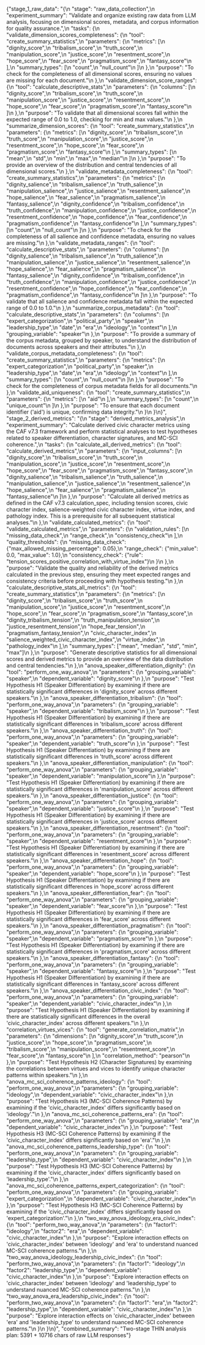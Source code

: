{"stage_1_raw_data": "{\n  \"stage\": \"raw_data_collection\",\n  \"experiment_summary\": \"Validate and organize existing raw data from LLM analysis, focusing on dimensional scores, metadata, and corpus information for quality assurance.\",\n  \"tasks\": {\n    \"validate_dimension_scores_completeness\": {\n      \"tool\": \"create_summary_statistics\",\n      \"parameters\": {\n        \"metrics\": [\n          \"dignity_score\",\n          \"tribalism_score\",\n          \"truth_score\",\n          \"manipulation_score\",\n          \"justice_score\",\n          \"resentment_score\",\n          \"hope_score\",\n          \"fear_score\",\n          \"pragmatism_score\",\n          \"fantasy_score\"\n        ],\n        \"summary_types\": [\n          \"count\",\n          \"null_count\"\n        ]\n      },\n      \"purpose\": \"To check for the completeness of all dimensional scores, ensuring no values are missing for each document.\"\n    },\n    \"validate_dimension_score_ranges\": {\n      \"tool\": \"calculate_descriptive_stats\",\n      \"parameters\": {\n        \"columns\": [\n          \"dignity_score\",\n          \"tribalism_score\",\n          \"truth_score\",\n          \"manipulation_score\",\n          \"justice_score\",\n          \"resentment_score\",\n          \"hope_score\",\n          \"fear_score\",\n          \"pragmatism_score\",\n          \"fantasy_score\"\n        ]\n      },\n      \"purpose\": \"To validate that all dimensional scores fall within the expected range of 0.0 to 1.0, checking for min and max values.\"\n    },\n    \"summarize_dimension_scores\": {\n      \"tool\": \"create_summary_statistics\",\n      \"parameters\": {\n        \"metrics\": [\n          \"dignity_score\",\n          \"tribalism_score\",\n          \"truth_score\",\n          \"manipulation_score\",\n          \"justice_score\",\n          \"resentment_score\",\n          \"hope_score\",\n          \"fear_score\",\n          \"pragmatism_score\",\n          \"fantasy_score\"\n        ],\n        \"summary_types\": [\n          \"mean\",\n          \"std\",\n          \"min\",\n          \"max\",\n          \"median\"\n        ]\n      },\n      \"purpose\": \"To provide an overview of the distribution and central tendencies of all dimensional scores.\"\n    },\n    \"validate_metadata_completeness\": {\n      \"tool\": \"create_summary_statistics\",\n      \"parameters\": {\n        \"metrics\": [\n          \"dignity_salience\",\n          \"tribalism_salience\",\n          \"truth_salience\",\n          \"manipulation_salience\",\n          \"justice_salience\",\n          \"resentment_salience\",\n          \"hope_salience\",\n          \"fear_salience\",\n          \"pragmatism_salience\",\n          \"fantasy_salience\",\n          \"dignity_confidence\",\n          \"tribalism_confidence\",\n          \"truth_confidence\",\n          \"manipulation_confidence\",\n          \"justice_confidence\",\n          \"resentment_confidence\",\n          \"hope_confidence\",\n          \"fear_confidence\",\n          \"pragmatism_confidence\",\n          \"fantasy_confidence\"\n        ],\n        \"summary_types\": [\n          \"count\",\n          \"null_count\"\n        ]\n      },\n      \"purpose\": \"To check for the completeness of all salience and confidence metadata, ensuring no values are missing.\"\n    },\n    \"validate_metadata_ranges\": {\n      \"tool\": \"calculate_descriptive_stats\",\n      \"parameters\": {\n        \"columns\": [\n          \"dignity_salience\",\n          \"tribalism_salience\",\n          \"truth_salience\",\n          \"manipulation_salience\",\n          \"justice_salience\",\n          \"resentment_salience\",\n          \"hope_salience\",\n          \"fear_salience\",\n          \"pragmatism_salience\",\n          \"fantasy_salience\",\n          \"dignity_confidence\",\n          \"tribalism_confidence\",\n          \"truth_confidence\",\n          \"manipulation_confidence\",\n          \"justice_confidence\",\n          \"resentment_confidence\",\n          \"hope_confidence\",\n          \"fear_confidence\",\n          \"pragmatism_confidence\",\n          \"fantasy_confidence\"\n        ]\n      },\n      \"purpose\": \"To validate that all salience and confidence metadata fall within the expected range of 0.0 to 1.0.\"\n    },\n    \"summarize_corpus_metadata\": {\n      \"tool\": \"calculate_descriptive_stats\",\n      \"parameters\": {\n        \"columns\": [\n          \"expert_categorization\",\n          \"political_party\",\n          \"speaker\",\n          \"leadership_type\",\n          \"date\",\n          \"era\",\n          \"ideology\",\n          \"context\"\n        ],\n        \"grouping_variable\": \"speaker\"\n      },\n      \"purpose\": \"To provide a summary of the corpus metadata, grouped by speaker, to understand the distribution of documents across speakers and their attributes.\"\n    },\n    \"validate_corpus_metadata_completeness\": {\n      \"tool\": \"create_summary_statistics\",\n      \"parameters\": {\n        \"metrics\": [\n          \"expert_categorization\",\n          \"political_party\",\n          \"speaker\",\n          \"leadership_type\",\n          \"date\",\n          \"era\",\n          \"ideology\",\n          \"context\"\n        ],\n        \"summary_types\": [\n          \"count\",\n          \"null_count\"\n        ]\n      },\n      \"purpose\": \"To check for the completeness of corpus metadata fields for all documents.\"\n    },\n    \"validate_aid_uniqueness\": {\n      \"tool\": \"create_summary_statistics\",\n      \"parameters\": {\n        \"metrics\": [\n          \"aid\"\n        ],\n        \"summary_types\": [\n          \"count\",\n          \"unique_count\"\n        ]\n      },\n      \"purpose\": \"To ensure that each document identifier ('aid') is unique, confirming data integrity.\"\n    }\n  }\n}", "stage_2_derived_metrics": "{\n  \"stage\": \"derived_metrics_analysis\",\n  \"experiment_summary\": \"Calculate derived civic character metrics using the CAF v7.3 framework and perform statistical analyses to test hypotheses related to speaker differentiation, character signatures, and MC-SCI coherence.\",\n  \"tasks\": {\n    \"calculate_all_derived_metrics\": {\n      \"tool\": \"calculate_derived_metrics\",\n      \"parameters\": {\n        \"input_columns\": [\n          \"dignity_score\",\n          \"tribalism_score\",\n          \"truth_score\",\n          \"manipulation_score\",\n          \"justice_score\",\n          \"resentment_score\",\n          \"hope_score\",\n          \"fear_score\",\n          \"pragmatism_score\",\n          \"fantasy_score\",\n          \"dignity_salience\",\n          \"tribalism_salience\",\n          \"truth_salience\",\n          \"manipulation_salience\",\n          \"justice_salience\",\n          \"resentment_salience\",\n          \"hope_salience\",\n          \"fear_salience\",\n          \"pragmatism_salience\",\n          \"fantasy_salience\"\n        ]\n      },\n      \"purpose\": \"Calculate all derived metrics as defined in the CAF v7.3 calculation_spec, including tension scores, civic character index, salience-weighted civic character index, virtue index, and pathology index. This is a prerequisite for all subsequent statistical analyses.\"\n    },\n    \"validate_calculated_metrics\": {\n      \"tool\": \"validate_calculated_metrics\",\n      \"parameters\": {\n        \"validation_rules\": [\n          \"missing_data_check\",\n          \"range_check\",\n          \"consistency_check\"\n        ],\n        \"quality_thresholds\": {\n          \"missing_data_check\": {\"max_allowed_missing_percentage\": 0.05},\n          \"range_check\": {\"min_value\": 0.0, \"max_value\": 1.0},\n          \"consistency_check\": {\"rule\": \"tension_scores_positive_correlation_with_virtue_index\"}\n        }\n      },\n      \"purpose\": \"Validate the quality and reliability of the derived metrics calculated in the previous step, ensuring they meet expected ranges and consistency criteria before proceeding with hypothesis testing.\"\n    },\n    \"calculate_descriptive_stats_all_metrics\": {\n      \"tool\": \"create_summary_statistics\",\n      \"parameters\": {\n        \"metrics\": [\n          \"dignity_score\",\n          \"tribalism_score\",\n          \"truth_score\",\n          \"manipulation_score\",\n          \"justice_score\",\n          \"resentment_score\",\n          \"hope_score\",\n          \"fear_score\",\n          \"pragmatism_score\",\n          \"fantasy_score\",\n          \"dignity_tribalism_tension\",\n          \"truth_manipulation_tension\",\n          \"justice_resentment_tension\",\n          \"hope_fear_tension\",\n          \"pragmatism_fantasy_tension\",\n          \"civic_character_index\",\n          \"salience_weighted_civic_character_index\",\n          \"virtue_index\",\n          \"pathology_index\"\n        ],\n        \"summary_types\": [\"mean\", \"median\", \"std\", \"min\", \"max\"]\n      },\n      \"purpose\": \"Generate descriptive statistics for all dimensional scores and derived metrics to provide an overview of the data distribution and central tendencies.\"\n    },\n    \"anova_speaker_differentiation_dignity\": {\n      \"tool\": \"perform_one_way_anova\",\n      \"parameters\": {\n        \"grouping_variable\": \"speaker\",\n        \"dependent_variable\": \"dignity_score\"\n      },\n      \"purpose\": \"Test Hypothesis H1 (Speaker Differentiation) by examining if there are statistically significant differences in 'dignity_score' across different speakers.\"\n    },\n    \"anova_speaker_differentiation_tribalism\": {\n      \"tool\": \"perform_one_way_anova\",\n      \"parameters\": {\n        \"grouping_variable\": \"speaker\",\n        \"dependent_variable\": \"tribalism_score\"\n      },\n      \"purpose\": \"Test Hypothesis H1 (Speaker Differentiation) by examining if there are statistically significant differences in 'tribalism_score' across different speakers.\"\n    },\n    \"anova_speaker_differentiation_truth\": {\n      \"tool\": \"perform_one_way_anova\",\n      \"parameters\": {\n        \"grouping_variable\": \"speaker\",\n        \"dependent_variable\": \"truth_score\"\n      },\n      \"purpose\": \"Test Hypothesis H1 (Speaker Differentiation) by examining if there are statistically significant differences in 'truth_score' across different speakers.\"\n    },\n    \"anova_speaker_differentiation_manipulation\": {\n      \"tool\": \"perform_one_way_anova\",\n      \"parameters\": {\n        \"grouping_variable\": \"speaker\",\n        \"dependent_variable\": \"manipulation_score\"\n      },\n      \"purpose\": \"Test Hypothesis H1 (Speaker Differentiation) by examining if there are statistically significant differences in 'manipulation_score' across different speakers.\"\n    },\n    \"anova_speaker_differentiation_justice\": {\n      \"tool\": \"perform_one_way_anova\",\n      \"parameters\": {\n        \"grouping_variable\": \"speaker\",\n        \"dependent_variable\": \"justice_score\"\n      },\n      \"purpose\": \"Test Hypothesis H1 (Speaker Differentiation) by examining if there are statistically significant differences in 'justice_score' across different speakers.\"\n    },\n    \"anova_speaker_differentiation_resentment\": {\n      \"tool\": \"perform_one_way_anova\",\n      \"parameters\": {\n        \"grouping_variable\": \"speaker\",\n        \"dependent_variable\": \"resentment_score\"\n      },\n      \"purpose\": \"Test Hypothesis H1 (Speaker Differentiation) by examining if there are statistically significant differences in 'resentment_score' across different speakers.\"\n    },\n    \"anova_speaker_differentiation_hope\": {\n      \"tool\": \"perform_one_way_anova\",\n      \"parameters\": {\n        \"grouping_variable\": \"speaker\",\n        \"dependent_variable\": \"hope_score\"\n      },\n      \"purpose\": \"Test Hypothesis H1 (Speaker Differentiation) by examining if there are statistically significant differences in 'hope_score' across different speakers.\"\n    },\n    \"anova_speaker_differentiation_fear\": {\n      \"tool\": \"perform_one_way_anova\",\n      \"parameters\": {\n        \"grouping_variable\": \"speaker\",\n        \"dependent_variable\": \"fear_score\"\n      },\n      \"purpose\": \"Test Hypothesis H1 (Speaker Differentiation) by examining if there are statistically significant differences in 'fear_score' across different speakers.\"\n    },\n    \"anova_speaker_differentiation_pragmatism\": {\n      \"tool\": \"perform_one_way_anova\",\n      \"parameters\": {\n        \"grouping_variable\": \"speaker\",\n        \"dependent_variable\": \"pragmatism_score\"\n      },\n      \"purpose\": \"Test Hypothesis H1 (Speaker Differentiation) by examining if there are statistically significant differences in 'pragmatism_score' across different speakers.\"\n    },\n    \"anova_speaker_differentiation_fantasy\": {\n      \"tool\": \"perform_one_way_anova\",\n      \"parameters\": {\n        \"grouping_variable\": \"speaker\",\n        \"dependent_variable\": \"fantasy_score\"\n      },\n      \"purpose\": \"Test Hypothesis H1 (Speaker Differentiation) by examining if there are statistically significant differences in 'fantasy_score' across different speakers.\"\n    },\n    \"anova_speaker_differentiation_civic_index\": {\n      \"tool\": \"perform_one_way_anova\",\n      \"parameters\": {\n        \"grouping_variable\": \"speaker\",\n        \"dependent_variable\": \"civic_character_index\"\n      },\n      \"purpose\": \"Test Hypothesis H1 (Speaker Differentiation) by examining if there are statistically significant differences in the overall 'civic_character_index' across different speakers.\"\n    },\n    \"correlation_virtues_vices\": {\n      \"tool\": \"generate_correlation_matrix\",\n      \"parameters\": {\n        \"dimensions\": [\n          \"dignity_score\",\n          \"truth_score\",\n          \"justice_score\",\n          \"hope_score\",\n          \"pragmatism_score\",\n          \"tribalism_score\",\n          \"manipulation_score\",\n          \"resentment_score\",\n          \"fear_score\",\n          \"fantasy_score\"\n        ],\n        \"correlation_method\": \"pearson\"\n      },\n      \"purpose\": \"Test Hypothesis H2 (Character Signatures) by examining the correlations between virtues and vices to identify unique character patterns within speakers.\"\n    },\n    \"anova_mc_sci_coherence_patterns_ideology\": {\n      \"tool\": \"perform_one_way_anova\",\n      \"parameters\": {\n        \"grouping_variable\": \"ideology\",\n        \"dependent_variable\": \"civic_character_index\"\n      },\n      \"purpose\": \"Test Hypothesis H3 (MC-SCI Coherence Patterns) by examining if the 'civic_character_index' differs significantly based on 'ideology'.\"\n    },\n    \"anova_mc_sci_coherence_patterns_era\": {\n      \"tool\": \"perform_one_way_anova\",\n      \"parameters\": {\n        \"grouping_variable\": \"era\",\n        \"dependent_variable\": \"civic_character_index\"\n      },\n      \"purpose\": \"Test Hypothesis H3 (MC-SCI Coherence Patterns) by examining if the 'civic_character_index' differs significantly based on 'era'.\"\n    },\n    \"anova_mc_sci_coherence_patterns_leadership_type\": {\n      \"tool\": \"perform_one_way_anova\",\n      \"parameters\": {\n        \"grouping_variable\": \"leadership_type\",\n        \"dependent_variable\": \"civic_character_index\"\n      },\n      \"purpose\": \"Test Hypothesis H3 (MC-SCI Coherence Patterns) by examining if the 'civic_character_index' differs significantly based on 'leadership_type'.\"\n    },\n    \"anova_mc_sci_coherence_patterns_expert_categorization\": {\n      \"tool\": \"perform_one_way_anova\",\n      \"parameters\": {\n        \"grouping_variable\": \"expert_categorization\",\n        \"dependent_variable\": \"civic_character_index\"\n      },\n      \"purpose\": \"Test Hypothesis H3 (MC-SCI Coherence Patterns) by examining if the 'civic_character_index' differs significantly based on 'expert_categorization'.\"\n    },\n    \"two_way_anova_ideology_era_civic_index\": {\n      \"tool\": \"perform_two_way_anova\",\n      \"parameters\": {\n        \"factor1\": \"ideology\",\n        \"factor2\": \"era\",\n        \"dependent_variable\": \"civic_character_index\"\n      },\n      \"purpose\": \"Explore interaction effects on 'civic_character_index' between 'ideology' and 'era' to understand nuanced MC-SCI coherence patterns.\"\n    },\n    \"two_way_anova_ideology_leadership_civic_index\": {\n      \"tool\": \"perform_two_way_anova\",\n      \"parameters\": {\n        \"factor1\": \"ideology\",\n        \"factor2\": \"leadership_type\",\n        \"dependent_variable\": \"civic_character_index\"\n      },\n      \"purpose\": \"Explore interaction effects on 'civic_character_index' between 'ideology' and 'leadership_type' to understand nuanced MC-SCI coherence patterns.\"\n    },\n    \"two_way_anova_era_leadership_civic_index\": {\n      \"tool\": \"perform_two_way_anova\",\n      \"parameters\": {\n        \"factor1\": \"era\",\n        \"factor2\": \"leadership_type\",\n        \"dependent_variable\": \"civic_character_index\"\n      },\n      \"purpose\": \"Explore interaction effects on 'civic_character_index' between 'era' and 'leadership_type' to understand nuanced MC-SCI coherence patterns.\"\n    }\n  }\n}", "combined_summary": "Two-stage THIN analysis plan: 5391 + 10716 chars of raw LLM responses"}